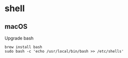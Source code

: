 # shell

## macOS

Upgrade bash

```shell
brew install bash
sudo bash -c 'echo /usr/local/bin/bash >> /etc/shells'
```
